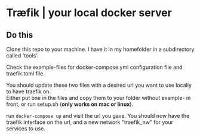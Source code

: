 # Træfik | your local docker server 

## Do this
Clone this repo to your machine. I have it in my homefolder in a subdirectory called 'tools'.


Check the example-files for docker-compose.yml configuration file and traefik.toml file.  

You should update these two files with a desired url you want to use locally to have traefik on.  
Either put one in the files and copy them to your folder without example- in front, or run setup.sh (**only works on mac or linux**).

run `docker-compose up` and visit the url you gave. You should now have the traefik interface on the url, and a new network "traefik_nw" for your services to use.